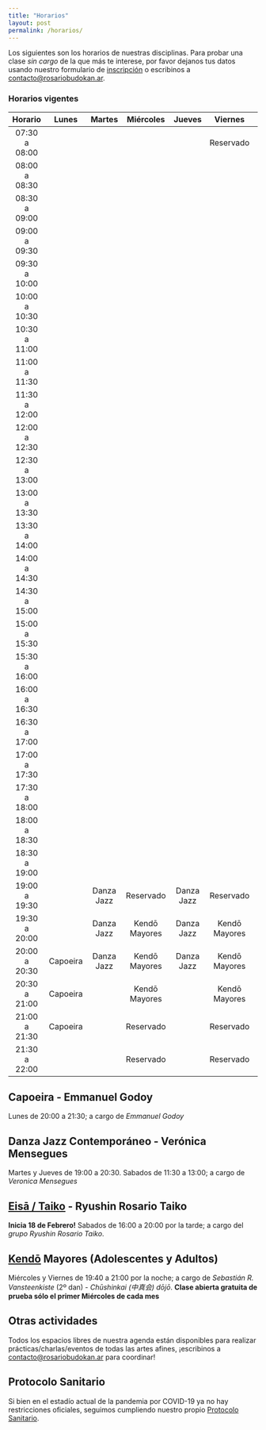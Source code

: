```yaml
---
title: "Horarios"
layout: post
permalink: /horarios/
---
```


Los siguientes son los horarios de nuestras disciplinas. Para probar una clase *sin cargo* de la que más te interese, por favor dejanos tus datos usando nuestro formulario de [inscripción](/inscripcion) o escribinos a [contacto@rosariobudokan.ar](mailto:contacto@rosariobudokan.ar).

### Horarios vigentes

| Horario       | Lunes             | Martes               | Miércoles         | Jueves                | Viernes           | Sábados           | Domingos      |
| :-----------: |:-----------------:|:--------------------:|:-----------------:|:---------------------:|:-----------------:|:-----------------:|:-------------:|
| 07:30 a 08:00 |                   |                      |                   |                       |  Reservado        |                   |               |
| 08:00 a 08:30 |                   |                      |                   |                       |                   |                   |               |
| 08:30 a 09:00 |                   |                      |                   |                       |                   |                   |               |
| 09:00 a 09:30 |                   |                      |                   |                       |                   |                   |               |
| 09:30 a 10:00 |                   |                      |                   |                       |                   |                   |               |
| 10:00 a 10:30 |                   |                      |                   |                       |                   |                   |               |
| 10:30 a 11:00 |                   |                      |                   |                       |                   |                   |               |
| 11:00 a 11:30 |                   |                      |                   |                       |                   |                   |               |
| 11:30 a 12:00 |                   |                      |                   |                       |                   |    Danza Jazz     |               |
| 12:00 a 12:30 |                   |                      |                   |                       |                   |    Danza Jazz     |               |
| 12:30 a 13:00 |                   |                      |                   |                       |                   |    Danza Jazz     |               |
| 13:00 a 13:30 |                   |                      |                   |                       |                   |                   |               |
| 13:30 a 14:00 |                   |                      |                   |                       |                   |                   |               |
| 14:00 a 14:30 |                   |                      |                   |                       |                   |                   |               |
| 14:30 a 15:00 |                   |                      |                   |                       |                   |                   |               |
| 15:00 a 15:30 |                   |                      |                   |                       |                   |                   |               |
| 15:30 a 16:00 |                   |                      |                   |                       |                   |                   |               |
| 16:00 a 16:30 |                   |                      |                   |                       |                   |    Eisa / Taiko   |               |
| 16:30 a 17:00 |                   |                      |                   |                       |                   |    Eisa / Taiko   |               |
| 17:00 a 17:30 |                   |                      |                   |                       |                   |    Eisa / Taiko   |               |
| 17:30 a 18:00 |                   |                      |                   |                       |                   |    Eisa / Taiko   |               |
| 18:00 a 18:30 |                   |                      |                   |                       |                   |    Eisa / Taiko   |               |
| 18:30 a 19:00 |                   |                      |                   |                       |                   |    Eisa / Taiko   |               |
| 19:00 a 19:30 |                   |  Danza Jazz          |Reservado          |  Danza Jazz           |Reservado          |    Eisa / Taiko   |               |
| 19:30 a 20:00 |                   |  Danza Jazz          |Kendō Mayores      |  Danza Jazz           |Kendō Mayores      |    Eisa / Taiko   |               |
| 20:00 a 20:30 |   Capoeira        |  Danza Jazz          |Kendō Mayores      |  Danza Jazz           |Kendō Mayores      |                   |               |
| 20:30 a 21:00 |   Capoeira        |                      |Kendō Mayores      |                       |Kendō Mayores      |                   |               |
| 21:00 a 21:30 |   Capoeira        |                      | Reservado         |                       |Reservado          |                   |               |
| 21:30 a 22:00 |                   |                      | Reservado         |                       |Reservado          |                   |               |

<!--**También podés ver los mismos dentro de nuestro [calendario de prácticas y eventos](/calendario).**-->


## Capoeira - Emmanuel Godoy
Lunes de 20:00 a 21:30; a cargo de *Emmanuel Godoy*  


## Danza Jazz Contemporáneo - Verónica Mensegues
Martes y Jueves de 19:00 a 20:30. Sabados de 11:30 a 13:00; a cargo de *Veronica Mensegues*  



## [Eisā / Taiko](/disciplinas/eisa) - Ryushin Rosario Taiko
**Inicia 18 de Febrero!**
Sabados de 16:00 a 20:00 por la tarde; a cargo del *grupo Ryushin Rosario Taiko*.  


## [Kendō](/disciplinas/kendo) Mayores (Adolescentes y Adultos)
Miércoles y Viernes de 19:40 a 21:00 por la noche; a cargo de *Sebastián R. Vansteenkiste* (2º dan) - *Chūshinkai (中真会) dōjō*. **Clase abierta gratuita de prueba sólo el primer Miércoles de cada mes**  


## Otras actividades
Todos los espacios libres de nuestra agenda están disponibles para realizar prácticas/charlas/eventos de todas las artes afines, ¡escribinos a [contacto@rosariobudokan.ar](mailto:contacto@rosariobudokan.ar) para coordinar!  


## Protocolo Sanitario
Si bien en el estadío actual de la pandemia por COVID-19 ya no hay restricciones oficiales, seguimos cumpliendo nuestro propio [Protocolo Sanitario](/protocolo-sanitario).